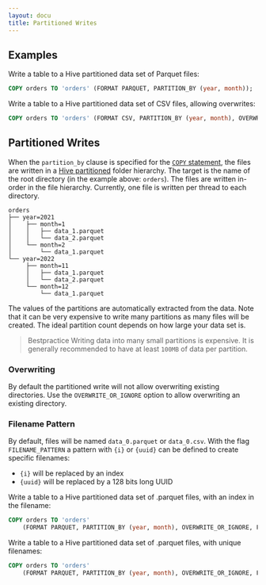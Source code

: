 ```yaml
---
layout: docu
title: Partitioned Writes
---
```


## Examples

Write a table to a Hive partitioned data set of Parquet files:

```sql
COPY orders TO 'orders' (FORMAT PARQUET, PARTITION_BY (year, month));
```

Write a table to a Hive partitioned data set of CSV files, allowing overwrites:

```sql
COPY orders TO 'orders' (FORMAT CSV, PARTITION_BY (year, month), OVERWRITE_OR_IGNORE);
```

## Partitioned Writes

When the `partition_by` clause is specified for the [`COPY` statement](../../sql/statements/copy), the files are written in a [Hive partitioned](hive_partitioning) folder hierarchy. The target is the name of the root directory (in the example above: `orders`). The files are written in-order in the file hierarchy. Currently, one file is written per thread to each directory.

```text
orders
├── year=2021
│    ├── month=1
│    │   ├── data_1.parquet
│    │   └── data_2.parquet
│    └── month=2
│        └── data_1.parquet
└── year=2022
     ├── month=11
     │   ├── data_1.parquet
     │   └── data_2.parquet
     └── month=12
         └── data_1.parquet
```

The values of the partitions are automatically extracted from the data. Note that it can be very expensive to write many partitions as many files will be created. The ideal partition count depends on how large your data set is.

> Bestpractice Writing data into many small partitions is expensive. It is generally recommended to have at least `100MB` of data per partition.

### Overwriting

By default the partitioned write will not allow overwriting existing directories. Use the `OVERWRITE_OR_IGNORE` option to allow overwriting an existing directory.

### Filename Pattern

By default, files will be named `data_0.parquet` or `data_0.csv`. With the flag `FILENAME_PATTERN` a pattern with `{i}` or `{uuid}` can be defined to create specific filenames:

* `{i}` will be replaced by an index
* `{uuid}` will be replaced by a 128 bits long UUID

Write a table to a Hive partitioned data set of .parquet files, with an index in the filename:

```sql
COPY orders TO 'orders'
    (FORMAT PARQUET, PARTITION_BY (year, month), OVERWRITE_OR_IGNORE, FILENAME_PATTERN "orders_{i}");
```

Write a table to a Hive partitioned data set of .parquet files, with unique filenames:

```sql
COPY orders TO 'orders'
    (FORMAT PARQUET, PARTITION_BY (year, month), OVERWRITE_OR_IGNORE, FILENAME_PATTERN "file_{uuid}");
```
